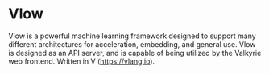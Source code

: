 # Vlow
Vlow is a powerful machine learning framework designed to support many different architectures for acceleration, embedding, and general use. Vlow is designed as an API server, and is capable of being utilized by the Valkyrie web frontend. Written in V (https://vlang.io).
